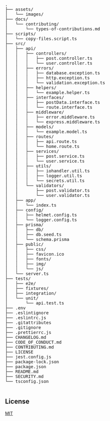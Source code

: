 <pre>
.
├── assets/
│   └── images/
├── docs/
│   └── contributing/
│       └── types-of-contributions.md
├── scripts/
│   └── copy-files.script.ts
├── src/
│   ├── api/
│   │   ├── controllers/
│   │   │   ├── post.controller.ts
│   │   │   └── user.controller.ts
│   │   ├── errors/
│   │   │   ├── database.exception.ts
│   │   │   ├── http.exception.ts
│   │   │   └── validation.exception.ts
│   │   ├── helpers/
│   │   │   └── example.helper.ts
│   │   ├── interfaces/
│   │   │   ├── postData.interface.ts
│   │   │   └── route.interface.ts
│   │   ├── middleware/
│   │   │   ├── error.middleware.ts
│   │   │   └── express.middleware.ts
│   │   ├── models/
│   │   │   └── example.model.ts
│   │   ├── routes/
│   │   │   ├── api.route.ts
│   │   │   └── home.route.ts
│   │   ├── services/
│   │   │   ├── post.service.ts
│   │   │   └── user.service.ts
│   │   ├── utils/
│   │   │   ├── iohandler.util.ts
│   │   │   ├── logger.util.ts
│   │   │   └── secrets.util.ts
│   │   └── validators/
│   │       ├── post.validator.ts
│   │       └── user.validator.ts
│   ├── app/
│   │   └── index.ts
│   ├── config/
│   │   ├── helmet.config.ts
│   │   └── logger.config.ts
│   ├── prisma/
│   │   ├── db/
│   │   ├── db.seed.ts
│   │   └── schema.prisma
│   ├── public/
│   │   ├── css/
│   │   ├── favicon.ico
│   │   ├── fonts/
│   │   ├── img/
│   │   └── js/
│   └── server.ts
├── tests/
│   ├── e2e/
│   ├── fixtures/
│   ├── integration/
│   └── unit/
│       └── api.test.ts
├── .env
├── .eslintignore
├── .eslintrc.js
├── .gitattributes
├── .gitignore
├── .prettierrc.js
├── CHANGELOG.md
├── CODE_OF_CONDUCT.md
├── CONTRIBUTING.md
├── LICENSE
├── jest.config.js
├── package-lock.json
├── package.json
├── README.md
├── SECURITY.md
└── tsconfig.json

</pre>

## License

[MIT](LICENSE)
